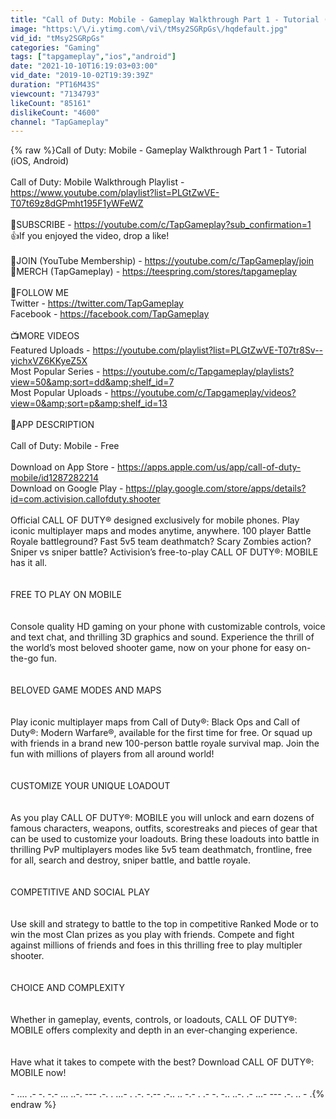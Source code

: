 ```yaml
---
title: "Call of Duty: Mobile - Gameplay Walkthrough Part 1 - Tutorial (iOS, Android)"
image: "https:\/\/i.ytimg.com\/vi\/tMsy2SGRpGs\/hqdefault.jpg"
vid_id: "tMsy2SGRpGs"
categories: "Gaming"
tags: ["tapgameplay","ios","android"]
date: "2021-10-10T16:19:03+03:00"
vid_date: "2019-10-02T19:39:39Z"
duration: "PT16M43S"
viewcount: "7134793"
likeCount: "85161"
dislikeCount: "4600"
channel: "TapGameplay"
---
```

{% raw %}Call of Duty: Mobile - Gameplay Walkthrough Part 1 - Tutorial (iOS, Android)<br /><br />Call of Duty: Mobile Walkthrough Playlist - <a rel="nofollow" target="blank" href="https://www.youtube.com/playlist?list=PLGtZwVE-T07t69z8dGPmht195F1yWFeWZ">https://www.youtube.com/playlist?list=PLGtZwVE-T07t69z8dGPmht195F1yWFeWZ</a><br /><br />🔔SUBSCRIBE - <a rel="nofollow" target="blank" href="https://youtube.com/c/TapGameplay?sub_confirmation=1">https://youtube.com/c/TapGameplay?sub_confirmation=1</a><br />👍If you enjoyed the video, drop a like!<br /><br />💎JOIN (YouTube Membership) - <a rel="nofollow" target="blank" href="https://youtube.com/c/TapGameplay/join">https://youtube.com/c/TapGameplay/join</a><br />👕MERCH (TapGameplay) - <a rel="nofollow" target="blank" href="https://teespring.com/stores/tapgameplay">https://teespring.com/stores/tapgameplay</a><br /><br />👤FOLLOW ME<br />Twitter - <a rel="nofollow" target="blank" href="https://twitter.com/TapGameplay">https://twitter.com/TapGameplay</a><br />Facebook - <a rel="nofollow" target="blank" href="https://facebook.com/TapGameplay">https://facebook.com/TapGameplay</a><br /><br />📺MORE VIDEOS<br />Featured Uploads - <a rel="nofollow" target="blank" href="https://youtube.com/playlist?list=PLGtZwVE-T07tr8Sv--yichxVZ6KKyeZ5X">https://youtube.com/playlist?list=PLGtZwVE-T07tr8Sv--yichxVZ6KKyeZ5X</a><br />Most Popular Series - <a rel="nofollow" target="blank" href="https://youtube.com/c/Tapgameplay/playlists?view=50&amp;sort=dd&amp;shelf_id=7">https://youtube.com/c/Tapgameplay/playlists?view=50&amp;sort=dd&amp;shelf_id=7</a><br />Most Popular Uploads - <a rel="nofollow" target="blank" href="https://youtube.com/c/Tapgameplay/videos?view=0&amp;sort=p&amp;shelf_id=13">https://youtube.com/c/Tapgameplay/videos?view=0&amp;sort=p&amp;shelf_id=13</a><br /><br />📱APP DESCRIPTION<br /><br />Call of Duty: Mobile - Free<br /><br />Download on App Store - <a rel="nofollow" target="blank" href="https://apps.apple.com/us/app/call-of-duty-mobile/id1287282214">https://apps.apple.com/us/app/call-of-duty-mobile/id1287282214</a><br />Download on Google Play - <a rel="nofollow" target="blank" href="https://play.google.com/store/apps/details?id=com.activision.callofduty.shooter">https://play.google.com/store/apps/details?id=com.activision.callofduty.shooter</a><br /><br />Official CALL OF DUTY® designed exclusively for mobile phones. Play iconic multiplayer maps and modes anytime, anywhere. 100 player Battle Royale battleground? Fast 5v5 team deathmatch? Scary Zombies action? Sniper vs sniper battle? Activision’s free-to-play CALL OF DUTY®: MOBILE has it all.<br /><br /><br />FREE TO PLAY ON MOBILE<br /><br /><br />Console quality HD gaming on your phone with customizable controls, voice and text chat, and thrilling 3D graphics and sound. Experience the thrill of the world’s most beloved shooter game, now on your phone for easy on-the-go fun.<br /><br /><br />BELOVED GAME MODES AND MAPS<br /><br /><br />Play iconic multiplayer maps from Call of Duty®: Black Ops and Call of Duty®: Modern Warfare®, available for the first time for free. Or squad up with friends in a brand new 100-person battle royale survival map. Join the fun with millions of players from all around world!<br /><br /><br />CUSTOMIZE YOUR UNIQUE LOADOUT<br /><br /><br />As you play CALL OF DUTY®: MOBILE you will unlock and earn dozens of famous characters, weapons, outfits, scorestreaks and pieces of gear that can be used to customize your loadouts. Bring these loadouts into battle in thrilling PvP multiplayers modes like 5v5 team deathmatch, frontline, free for all, search and destroy, sniper battle, and battle royale.<br /><br /><br />COMPETITIVE AND SOCIAL PLAY<br /><br /><br />Use skill and strategy to battle to the top in competitive Ranked Mode or to win the most Clan prizes as you play with friends. Compete and fight against millions of friends and foes in this thrilling free to play multipler shooter.<br /><br /><br />CHOICE AND COMPLEXITY<br /><br /><br />Whether in gameplay, events, controls, or loadouts, CALL OF DUTY®: MOBILE offers complexity and depth in an ever-changing experience.<br /><br /><br />Have what it takes to compete with the best? Download CALL OF DUTY®: MOBILE now!<br /><br />- .... .- -. -.- ...  ..-. --- .-.  . ...- . .-. -.--  .-.. .. -.- .  .- -. -..  ..-. .- ...- --- .-. .. - .{% endraw %}
